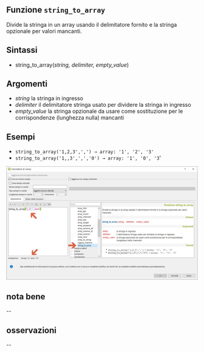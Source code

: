 ## Funzione `string_to_array`

Divide la stringa in un array usando il delimitatore fornito e la stringa opzionale per valori mancanti.

## Sintassi

* string_to_array(_string, delimiter, empty_value_)

## Argomenti

* _string_ la stringa in ingresso
* _delimiter_ il delimitatore stringa usato per dividere la stringa in ingresso
* _empty_value_ la stringa opzionale da usare come sostituzione per le corrispondenze (lunghezza nulla) mancanti

## Esempi

* `string_to_array('1,2,3',',') → array: '1', '2', '3'`
* `string_to_array('1,,3',',','0') → array: '1', '0', '3`'

![](/img/arrays/string_to_array/string_to_array1.png)

## nota bene

--

## osservazioni

--